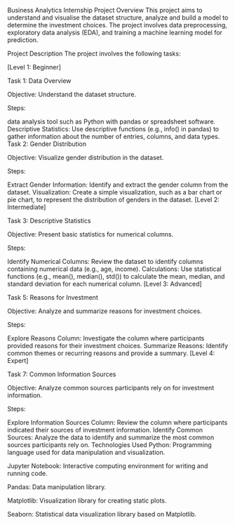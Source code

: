 Business Analytics Internship
Project Overview
This project aims to understand and visualise the dataset structure, analyze and build a model to determine the investment choices. The project involves data preprocessing, exploratory data analysis (EDA), and training a machine learning model for prediction.

Project Description
The project involves the following tasks:

[Level 1: Beginner]

Task 1: Data Overview

Objective: Understand the dataset structure.

Steps:

data analysis tool such as Python with pandas or spreadsheet software.
Descriptive Statistics: Use descriptive functions (e.g., info() in pandas) to gather information about the number of entries, columns, and data types.
Task 2: Gender Distribution

Objective: Visualize gender distribution in the dataset.

Steps:

Extract Gender Information: Identify and extract the gender column from the dataset.
Visualization: Create a simple visualization, such as a bar chart or pie chart, to represent the distribution of genders in the dataset.
[Level 2: Intermediate]

Task 3: Descriptive Statistics

Objective: Present basic statistics for numerical columns.

Steps:

Identify Numerical Columns: Review the dataset to identify columns containing numerical data (e.g., age, income).
Calculations: Use statistical functions (e.g., mean(), median(), std()) to calculate the mean, median, and standard deviation for each numerical column.
[Level 3: Advanced]

Task 5: Reasons for Investment

Objective: Analyze and summarize reasons for investment choices.

Steps:

Explore Reasons Column: Investigate the column where participants provided reasons for their investment choices.
Summarize Reasons: Identify common themes or recurring reasons and provide a summary.
[Level 4: Expert]

Task 7: Common Information Sources

Objective: Analyze common sources participants rely on for investment information.

Steps:

Explore Information Sources Column: Review the column where participants indicated their sources of investment information.
Identify Common Sources: Analyze the data to identify and summarize the most common sources participants rely on.
Technologies Used
Python: Programming language used for data manipulation and visualization.

Jupyter Notebook: Interactive computing environment for writing and running code.

Pandas: Data manipulation library.

Matplotlib: Visualization library for creating static plots.

Seaborn: Statistical data visualization library based on Matplotlib.
